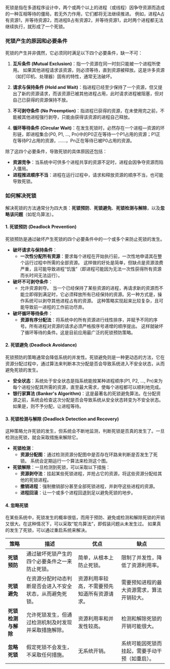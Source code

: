 
死锁是指在多道程序设计中，两个或两个以上的进程（或线程）因争夺资源而造成的一种互相等待的僵局，若无外力作用，它们都将无法继续推进。 例如，进程A占有资源1，并等待资源2，而进程B占有资源2，并等待资源1，此时两个进程都无法继续执行，就形成了一个死锁。

### 死锁产生的原因和必要条件

死锁的产生并非偶然，它必须同时满足以下四个必要条件，缺一不可：

1.  **互斥条件 (Mutual Exclusion)**：指一个资源在同一时刻只能被一个进程所使用。 如果其他进程请求该资源，则必须等待，直到资源被释放。这是许多资源（如打印机、处理器）固有的特性，通常无法破坏。

2.  **请求与保持条件 (Hold and Wait)**：指进程已经至少保持了一个资源，但又提出了新的资源请求，而该资源已被其他进程占用，此时请求进程被阻塞，但对自己已获得的资源保持不放。

3.  **不可剥夺条件 (No Preemption)**：指进程已获得的资源，在未使用完之前，不能被其他进程强行剥夺，只能由获得该资源的进程自己释放。

4.  **循环等待条件 (Circular Wait)**：在发生死锁时，必然存在一个进程—资源的环形链，即进程集合{P0, P1, …, Pn}中的P0正在等待一个P1占用的资源；P1正在等待P2占用的资源，……，Pn正在等待已被P0占用的资源。

除了这四个必要条件，导致死锁的具体原因还包括：
*   **资源竞争**：当系统中可供多个进程共享的资源不足时，进程会因争夺资源而陷入僵局。
*   **进程推进顺序不当**：进程在运行过程中，请求和释放资源的顺序不当，也可能导致死锁。

### 如何解决死锁

解决死锁的方法通常分为四大类：**死锁预防**、**死锁避免**、**死锁检测与解除**，以及**忽略该问题**（如鸵鸟算法）。

#### 1. 死锁预防 (Deadlock Prevention)

死锁预防是通过破坏产生死锁的四个必要条件中的一个或多个来防止死锁的发生。

*   **破坏请求与保持条件**：
    *   **一次性分配所有资源**：要求每个进程在开始执行前，一次性地申请其在整个运行过程中所需的全部资源。 这样做的好处是简单，但缺点是资源浪费严重，且可能导致进程“饥饿”（即进程可能因为无法一次性获得所有资源而长时间无法运行）。
*   **破坏不可剥夺条件**：
    *   允许资源剥夺。 当一个已经保持了某些资源的进程，再请求新的资源而不能立即得到满足时，它必须释放所有已经保持的资源。另一种方式是，操作系统可以剥夺其他进程占有的资源。 这种策略实现起来比较复杂，且可能导致前一进程的工作前功尽弃。
*   **破坏循环等待条件**：
    *   **资源有序分配法**：将系统中的所有资源进行线性排序，并赋予不同的序号。所有进程对资源的请求必须严格按序号递增的顺序提出。 这样就破坏了循环等待的条件。这是目前应用最广泛的死锁预防策略。

#### 2. 死锁避免 (Deadlock Avoidance)

死锁预防的策略通常会降低系统的并发性。死锁避免则是一种更动态的方法，它在资源分配过程中，通过算法来判断本次分配是否会导致系统进入不安全状态，从而避免死锁的发生。

*   **安全状态**：系统处于安全状态是指系统能按某种进程顺序(P1, P2, …, Pn)来为每个进程分配其所需的资源，直至最大需求，使每个进程都可以顺利地完成。
*   **银行家算法 (Banker's Algorithm)**：这是最著名的死锁避免算法。在分配资源之前，系统会检查这次分配是否会导致系统从安全状态转变为不安全状态。如果是，则不予分配，让进程等待。

#### 3. 死锁检测与解除 (Deadlock Detection and Recovery)

这种策略允许死锁的发生，但系统会不断地监测，判断死锁是否真的发生了。一旦检测出死锁，就会采取措施来解除它。

*   **死锁检测**：
    *   **资源分配图**：通过检测资源分配图中是否存在环路来判断是否发生了死锁。 系统会定期运行一个算法来检测这个图。
*   **死锁解除**：一旦检测到死锁，可以采取以下措施：
    *   **资源剥夺法**：挂起某些死锁进程，并抢占它的资源，将这些资源分配给其他的死锁进程。
    *   **撤销进程**：强制撤销部分甚至全部死锁进程，并剥夺这些进程的资源。
    *   **进程回滚**：让一个或多个进程回退到足以避免死锁的地步。

#### 4. 忽略死锁

在某些系统中，死锁发生的概率很低，而用于预防、避免或检测和解除死锁的开销又很大。在这种情况下，可以采取“鸵鸟算法”，即假装问题从未发生过。 如果真的发生了死锁，可以通过重启系统来解决。

| 策略 | 描述 | 优点 | 缺点 |
| --- | --- | --- | --- |
| **死锁预防** | 通过破坏死锁产生的四个必要条件之一来防止死锁。 | 简单，从根本上防止死锁。 | 限制了并发性，降低了资源利用率。 |
| **死锁避免** | 在资源分配时动态判断是否会进入不安全状态，从而避免死锁。 | 资源利用率较高，不需要预先知道所有资源请求。 | 需要预知进程的最大资源需求，算法开销较大。 |
| **死锁检测与解除** | 允许死锁发生，但通过检测机制及时发现并采取措施解除。 | 资源利用率和并发性较高。 | 检测和解除死锁的开销可能很大。 |
| **忽略死锁** | 假定死锁不会发生，不采取任何措施。 | 无系统开销。 | 系统可能因死锁而挂起，需要手动干预（如重启）。 |
